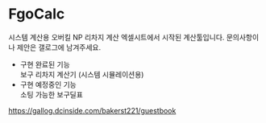 # FgoCalc

시스템 계산용 오버킬 NP 리차지 계산 엑셀시트에서 시작된 계산툴입니다.
문의사항이나 제안은 갤로그에 남겨주세요.<br>
* 구현 완료된 기능  
보구 리차지 계산기 (시스템 시뮬레이션용)  
* 구현 예정중인 기능  
소팅 가능한 보구딜표

https://gallog.dcinside.com/bakerst221/guestbook
